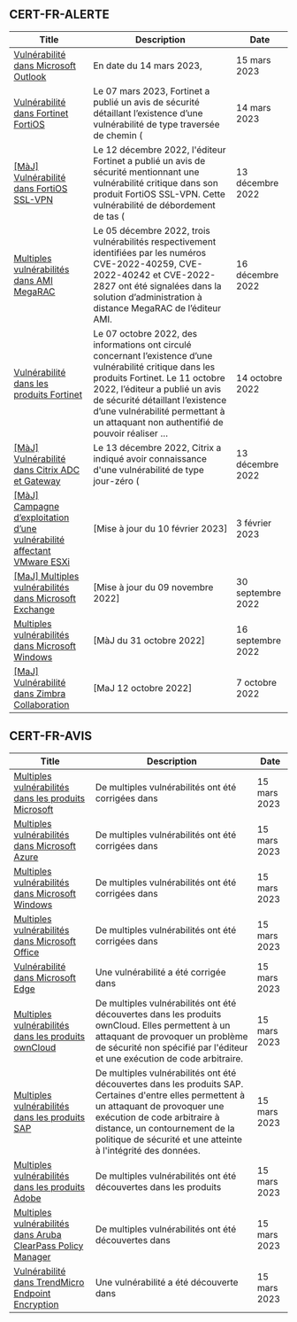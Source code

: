 
## CERT-FR-ALERTE
|Title|Description|Date|
|---|---|---|
| [Vulnérabilité dans Microsoft Outlook](https://www.cert.ssi.gouv.fr/alerte/CERTFR-2023-ALE-002/) | En date du 14 mars 2023,  | 15 mars 2023 |
| [Vulnérabilité dans Fortinet FortiOS](https://www.cert.ssi.gouv.fr/alerte/CERTFR-2023-ALE-001/) | Le 07 mars 2023, Fortinet a publié un avis de sécurité détaillant l’existence d’une vulnérabilité de type traversée de chemin ( | 14 mars 2023 |
| [[MàJ] Vulnérabilité dans FortiOS SSL-VPN](https://www.cert.ssi.gouv.fr/alerte/CERTFR-2022-ALE-012/) | Le 12 décembre 2022, l'éditeur Fortinet a publié un avis de sécurité mentionnant une vulnérabilité critique dans son produit FortiOS SSL-VPN. Cette vulnérabilité de débordement de tas ( | 13 décembre 2022 |
| [Multiples vulnérabilités dans AMI MegaRAC](https://www.cert.ssi.gouv.fr/alerte/CERTFR-2022-ALE-014/) | Le 05 décembre 2022, trois vulnérabilités respectivement identifiées par les numéros CVE-2022-40259, CVE-2022-40242 et CVE-2022-2827 ont été signalées dans la solution d’administration à distance MegaRAC de l’éditeur AMI. | 16 décembre 2022 |
| [Vulnérabilité dans les produits Fortinet](https://www.cert.ssi.gouv.fr/alerte/CERTFR-2022-ALE-011/) | Le 07 octobre 2022, des informations ont circulé concernant l’existence d’une vulnérabilité critique dans les produits Fortinet. Le 11 octobre 2022, l’éditeur a publié un avis de sécurité détaillant l’existence d’une vulnérabilité permettant à un attaquant non authentifié de pouvoir réaliser … | 14 octobre 2022 |
| [[MàJ] Vulnérabilité dans Citrix ADC et Gateway](https://www.cert.ssi.gouv.fr/alerte/CERTFR-2022-ALE-013/) | Le 13 décembre 2022, Citrix a indiqué avoir connaissance d'une vulnérabilité de type jour-zéro ( | 13 décembre 2022 |
| [[MàJ] Campagne d’exploitation d’une vulnérabilité affectant VMware ESXi](https://www.cert.ssi.gouv.fr/alerte/CERTFR-2023-ALE-015/) | [Mise à jour du 10 février 2023] | 3 février 2023 |
| [[MaJ] Multiples vulnérabilités dans Microsoft Exchange](https://www.cert.ssi.gouv.fr/alerte/CERTFR-2022-ALE-008/) | [Mise à jour du 09 novembre 2022] | 30 septembre 2022 |
| [Multiples vulnérabilités dans Microsoft Windows](https://www.cert.ssi.gouv.fr/alerte/CERTFR-2022-ALE-007/) | [MàJ du 31 octobre 2022] | 16 septembre 2022 |
| [[MaJ] Vulnérabilité dans Zimbra Collaboration](https://www.cert.ssi.gouv.fr/alerte/CERTFR-2022-ALE-009/) | [MaJ 12 octobre 2022]  | 7 octobre 2022 |
## CERT-FR-AVIS
|Title|Description|Date|
|---|---|---|
| [Multiples vulnérabilités dans les produits Microsoft](https://www.cert.ssi.gouv.fr/avis/CERTFR-2023-AVI-0234/) | De multiples vulnérabilités ont été corrigées dans  | 15 mars 2023 |
| [Multiples vulnérabilités dans Microsoft Azure](https://www.cert.ssi.gouv.fr/avis/CERTFR-2023-AVI-0233/) | De multiples vulnérabilités ont été corrigées dans  | 15 mars 2023 |
| [Multiples vulnérabilités dans Microsoft Windows](https://www.cert.ssi.gouv.fr/avis/CERTFR-2023-AVI-0232/) | De multiples vulnérabilités ont été corrigées dans  | 15 mars 2023 |
| [Multiples vulnérabilités dans Microsoft Office](https://www.cert.ssi.gouv.fr/avis/CERTFR-2023-AVI-0231/) | De multiples vulnérabilités ont été corrigées dans  | 15 mars 2023 |
| [Vulnérabilité dans Microsoft Edge](https://www.cert.ssi.gouv.fr/avis/CERTFR-2023-AVI-0230/) | Une vulnérabilité a été corrigée dans  | 15 mars 2023 |
| [Multiples vulnérabilités dans les produits ownCloud](https://www.cert.ssi.gouv.fr/avis/CERTFR-2023-AVI-0229/) | De multiples vulnérabilités ont été découvertes dans les produits ownCloud. Elles permettent à un attaquant de provoquer un problème de sécurité non spécifié par l'éditeur et une exécution de code arbitraire. | 15 mars 2023 |
| [Multiples vulnérabilités dans les produits SAP](https://www.cert.ssi.gouv.fr/avis/CERTFR-2023-AVI-0228/) | De multiples vulnérabilités ont été découvertes dans les produits SAP. Certaines d'entre elles permettent à un attaquant de provoquer une exécution de code arbitraire à distance, un contournement de la politique de sécurité et une atteinte à l'intégrité des données. | 15 mars 2023 |
| [Multiples vulnérabilités dans les produits Adobe](https://www.cert.ssi.gouv.fr/avis/CERTFR-2023-AVI-0227/) | De multiples vulnérabilités ont été découvertes dans les produits  | 15 mars 2023 |
| [Multiples vulnérabilités dans Aruba ClearPass Policy Manager](https://www.cert.ssi.gouv.fr/avis/CERTFR-2023-AVI-0226/) | De multiples vulnérabilités ont été découvertes dans  | 15 mars 2023 |
| [Vulnérabilité dans TrendMicro Endpoint Encryption](https://www.cert.ssi.gouv.fr/avis/CERTFR-2023-AVI-0225/) | Une vulnérabilité a été découverte dans  | 15 mars 2023 |
